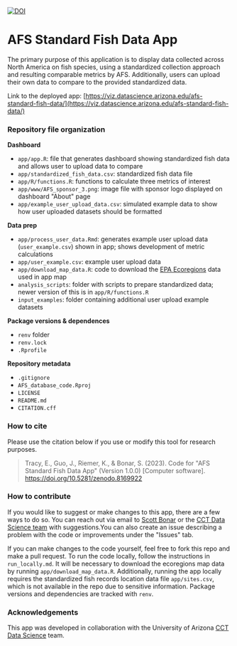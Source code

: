 [![DOI](https://zenodo.org/badge/581326973.svg)](https://zenodo.org/badge/latestdoi/581326973)

# AFS Standard Fish Data App

The primary purpose of this application is to display data collected across North America on fish species, using a standardized collection approach and resulting comparable metrics by AFS. Additionally, users can upload their own data to compare to the provided standardized data.

Link to the deployed app: [https://viz.datascience.arizona.edu/afs-standard-fish-data/](https://viz.datascience.arizona.edu/afs-standard-fish-data/)

### Repository file organization

**Dashboard**

-   `app/app.R`: file that generates dashboard showing standardized fish data and allows user to upload data to compare
-   `app/standardized_fish_data.csv`: standardized fish data file
-   `app/R/functions.R`: functions to calculate three metrics of interest
-   `app/www/AFS_sponsor_3.png`: image file with sponsor logo displayed on dashboard "About" page
- `app/example_user_upload_data.csv`: simulated example data to show how user uploaded datasets should be formatted

**Data prep**

-   `app/process_user_data.Rmd`: generates example user upload data (`user_example.csv`) shown in app; shows development of metric calculations
-   `app/user_example.csv`: example user upload data
-   `app/download_map_data.R`: code to download the [EPA Ecoregions](https://www.epa.gov/eco-research/ecoregions) data used in app map
-   `analysis_scripts`: folder with scripts to prepare standardized data; newer version of this is in `app/R/functions.R`
-   `input_examples`: folder containing additional user upload example datasets

**Package versions & dependences**

-   `renv` folder
-   `renv.lock`
-   `.Rprofile`

**Repository metadata**

-   `.gitignore`
-   `AFS_database_code.Rproj`
-   `LICENSE`
-   `README.md`
-   `CITATION.cff`

### How to cite

Please use the citation below if you use or modify this tool for research purposes.

> Tracy, E., Guo, J., Riemer, K., & Bonar, S. (2023). Code for "AFS Standard Fish Data App" (Version 1.0.0) [Computer software]. https://doi.org/10.5281/zenodo.8169922

### How to contribute

If you would like to suggest or make changes to this app, there are a few ways to do so. You can reach out via email to [Scott Bonar](mailto:SBonar@ag.arizona.edu) or the [CCT Data Science team](mailto:cct-datascience@arizona.edu) with suggestions.You can also create an issue describing a problem with the code or improvements under the "Issues" tab.

If you can make changes to the code yourself, feel free to fork this repo and make a pull request. To run the code locally, follow the instructions in `run_locally.md`. It will be necessary to download the ecoregions map data by running `app/download_map_data.R`. Additionally, running the app locally requires the standardized fish records location data file `app/sites.csv`, which is not available in the repo due to sensitive information. Package versions and dependencies are tracked with `renv`. 

### Acknowledgements

This app was developed in collaboration with the University of Arizona [CCT Data Science](https://datascience.cct.arizona.edu/) team. 
